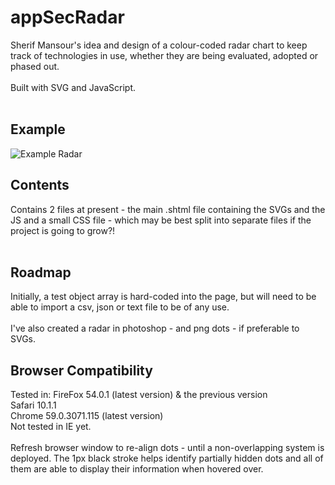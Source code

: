 # appSecRadar
Sherif Mansour's idea and design of a colour-coded radar chart to keep track of technologies in use, whether they are being evaluated, adopted or phased out.<br /><br />
Built with SVG and JavaScript.<br /><br />
## Example
![Example Radar](https://user-images.githubusercontent.com/13433538/27764799-86ec735a-5e9a-11e7-8599-9d11c1120025.png)


## Contents
Contains 2 files at present - the main .shtml file containing the SVGs and the JS and a small CSS file - which may be best split into separate files if the project is going to grow?!<br /><br />
## Roadmap
Initially, a test object array is hard-coded into the page, but will need to be able to import a csv, json or text file to be of any use.<br /><br />
I've also created a radar in photoshop - and png dots - if preferable to SVGs.<br />
## Browser Compatibility
Tested in:   FireFox 54.0.1 (latest version) & the previous version<br />
             Safari 10.1.1<br />
             Chrome 59.0.3071.115 (latest version)<br />
Not tested in IE yet.<br /><br />
Refresh browser window to re-align dots - until a non-overlapping system is deployed. The 1px black stroke helps identify partially hidden dots and all of them are able to display their information when hovered over.<br />
